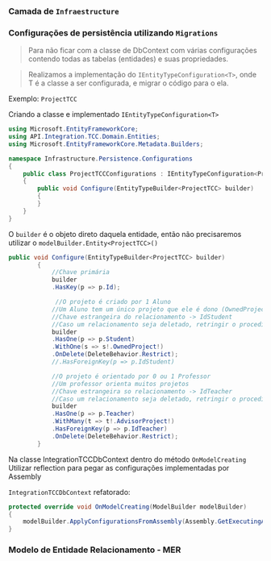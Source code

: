 
### Camada de `Infraestructure`



### Configurações de persistência utilizando `Migrations`



> Para não ficar com a classe de DbContext com várias configurações contendo todas as tabelas (entidades) e suas propriedades. 

>Realizamos a  implementação do `IEntityTypeConfiguration<T>`, onde T é a classe a ser configurada, e migrar o código para o ela. 

Exemplo: `ProjectTCC`

Criando a classe e implementado `IEntityTypeConfiguration<T>` 

```csharp
using Microsoft.EntityFrameworkCore;
using API.Integration.TCC.Domain.Entities;
using Microsoft.EntityFrameworkCore.Metadata.Builders;

namespace Infrastructure.Persistence.Configurations
{
    public class ProjectTCCConfigurations : IEntityTypeConfiguration<ProjectTCC>
    {
        public void Configure(EntityTypeBuilder<ProjectTCC> builder)
        {
        }
    }
}
```

O `builder` é o objeto direto daquela entidade, então não precisaremos utilizar o `modelBuilder.Entity<ProjectTCC>()` 

```csharp
public void Configure(EntityTypeBuilder<ProjectTCC> builder)
        {
            //Chave primária
            builder
            .HasKey(p => p.Id);

             //O projeto é criado por 1 Aluno 
            //Um Aluno tem um único projeto que ele é dono (OwnedProject)
            //Chave estrangeira do relacionamento -> IdStudent
            //Caso um relacionamento seja deletado, retringir o procedimento
            builder
            .HasOne(p => p.Student)
            .WithOne(s => s!.OwnedProject!)
            .OnDelete(DeleteBehavior.Restrict);
            //.HasForeignKey(p => p.IdStudent)

            //O projeto é orientado por 0 ou 1 Professor 
            //Um professor orienta muitos projetos
            //Chave estrangeira so relacionamento -> IdTeacher
            //Caso um relacionamento seja deletado, retringir o procedimento
            builder
            .HasOne(p => p.Teacher)
            .WithMany(t => t!.AdvisorProject!)
            .HasForeignKey(p => p.IdTeacher)
            .OnDelete(DeleteBehavior.Restrict);
        }
```

Na classe IntegrationTCCDbContext dentro do método `OnModelCreating` Utilizar reflection para pegar as configurações implementadas por Assembly


`IntegrationTCCDbContext` refatorado: 

```csharp
protected override void OnModelCreating(ModelBuilder modelBuilder)
{            
    modelBuilder.ApplyConfigurationsFromAssembly(Assembly.GetExecutingAssembly());
}
```

### Modelo de Entidade Relacionamento - MER 